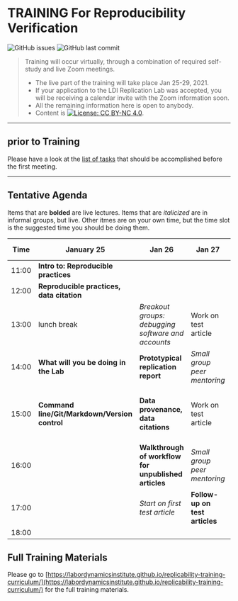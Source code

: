 TRAINING For Reproducibility Verification
=========================================


![GitHub issues](https://img.shields.io/github/issues-raw/labordynamicsinstitute/replicability-training.svg?style=flat) ![GitHub last commit](https://img.shields.io/github/last-commit/labordynamicsinstitute/replicability-training.svg?style=flat)

> Training will occur virtually, through a combination of required self-study and live Zoom meetings. 
> - The live part of the training will take place Jan 25-29, 2021.
> - If your application to the LDI Replication Lab was accepted,  you will be receiving a calendar invite with the Zoom information soon. 
> - All the remaining information here is open to anybody. 
> - Content is [![License: CC BY-NC 4.0](https://licensebuttons.net/l/by-nc/4.0/80x15.png)](https://creativecommons.org/licenses/by-nc/4.0/).

---

prior to Training
------

Please have a look at the [list of tasks](https://labordynamicsinstitute.github.io/replicability-training-curriculum/pre-training.html) that should be accomplished before the first meeting. 

---

Tentative Agenda
----------------

Items that are **bolded** are live lectures. Items that are *italicized* are in informal groups, but live. Other itmes are on your own time, but the time slot is the suggested time you should be doing them. 



| Time  |  January 25                                | Jan 26                                                 | Jan 27                        | Jan 28                       | Jan 29                            |
|-------|--------------------------------------------|--------------------------------------------------------|-------------------------------|------------------------------|-----------------------------------|
| 11:00 |  **Intro to: Reproducible practices**      |                                                        |                               |                              |                                   |
| 12:00 |  **Reproducible practices, data citation** |                                                        |                               |                              |                                   |
| 13:00 |  lunch break                               | *Breakout groups: debugging software and accounts*     | Work on test article          |Work on test article          | Work on test article 3            |
| 14:00 |  **What will you be doing in the Lab**     |  **Prototypical replication report**                   | *Small group peer mentoring*  |*Small group peer mentoring*  | Work on test article 3            |
| 15:00 |**Command line/Git/Markdown/Version control**| **Data provenance, data citations**                   | Work on test article          |Work on test article          | **Wrap-up of first week, next steps** |
| 16:00 |                                            | **Walkthrough of workflow for unpublished articles**   | *Small group peer mentoring*  |*Small group peer mentoring*  |                                   |
| 17:00 |                                            | *Start on first test article*                          | **Follow-up on test articles**|**Follow-up on test articles**|                                   |
| 18:00 |                                            |                                                        |                               |                              |                                   |

Full Training Materials
----------------------

Please go to [https://labordynamicsinstitute.github.io/replicability-training-curriculum/](https://labordynamicsinstitute.github.io/replicability-training-curriculum/) for the full training materials.